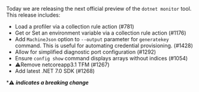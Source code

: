 Today we are releasing the next official preview of the `dotnet monitor` tool. This release includes:

- Load a profiler via a collection rule action (#781)
- Get or Set an environment variable via a collection rule action (#1176)
- Add `MachineJson` option to `--output` parameter for `generatekey` command. This is useful for automating credential provisioning. (#1428)
- Allow for simplified diagnostic port configuration (#1292)
- Ensure `config show` command displays arrays without indices (#1054)
- ⚠️Remove netcoreapp3.1 TFM (#1267)
- Add latest .NET 7.0 SDK (#1268)

\*⚠️ **_indicates a breaking change_**
